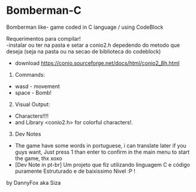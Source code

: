 # Bomberman-C
Bomberman like- game coded in C language / using CodeBlock

Requerimentos para compilar!  
-instalar ou ter na pasta e setar a conio2.h depedendo do metodo que deseja (seja na pasta ou na secao de biblioteca do codeblock)
- download https://conio.sourceforge.net/docs/html/conio2_8h.html
1. Commands:
- wasd - movement
- space - Bomb!

2. Visual Output:
- Characters!!!!
- and Library <conio2.h> for colorful characters!.

3. Dev Notes
- The game have some words in portuguese, i can translate later if you guys want, Just press 1 than enter to confirm in the main menu to start the game, thx xoxo
- [Dev Note in pt-br] Um projeto que fiz utilizando linguagem C e código puramente Estruturado e de baixissimo Nivel :P !

by DannyFox aka Siza
